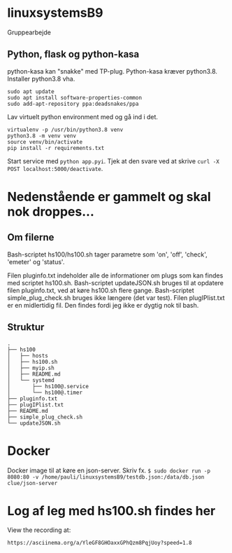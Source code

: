 # linuxsystemsB9
Gruppearbejde

## Python, flask og python-kasa
python-kasa kan "snakke" med TP-plug. Python-kasa kræver python3.8. Installer python3.8 vha.
```
sudo apt update
sudo apt install software-properties-common
sudo add-apt-repository ppa:deadsnakes/ppa
```
Lav virtuelt python environment med og gå ind i det.
``` 
virtualenv -p /usr/bin/python3.8 venv
python3.8 -m venv venv
source venv/bin/activate
pip install -r requirements.txt
``` 
Start service med `python app.pyi`. Tjek at den svare ved at skrive `curl -X POST localhost:5000/deactivate`.

# Nedenstående er gammelt og skal nok droppes...
## Om filerne
Bash-scriptet hs100/hs100.sh tager parametre som 'on', 'off', 'check', 'emeter' og 'status'.

Filen pluginfo.txt indeholder alle de informationer om plugs som kan findes med scriptet hs100.sh.
Bash-scriptet updateJSON.sh bruges til at opdatere filen pluginfo.txt, ved at køre hs100.sh flere gange.
Bash-scriptet simple_plug_check.sh bruges ikke længere (det var test).
Filen plugIPlist.txt er en midlertidig fil. Den findes fordi jeg ikke er dygtig nok til bash.

## Struktur
```
.
├── hs100
│   ├── hosts
│   ├── hs100.sh
│   ├── myip.sh
│   ├── README.md
│   └── systemd
│       ├── hs100@.service
│       └── hs100@.timer
├── pluginfo.txt
├── plugIPlist.txt
├── README.md
├── simple_plug_check.sh
└── updateJSON.sh
```

# Docker
Docker image til at køre en json-server. Skriv fx.
`$ sudo docker run -p 8080:80 -v /home/pauli/linuxsystemsB9/testdb.json:/data/db.json clue/json-server`

# Log af leg med hs100.sh findes her
View the recording at:

    https://asciinema.org/a/YleGF8GHOaxxGPhQzm8PqjUoy?speed=1.8
